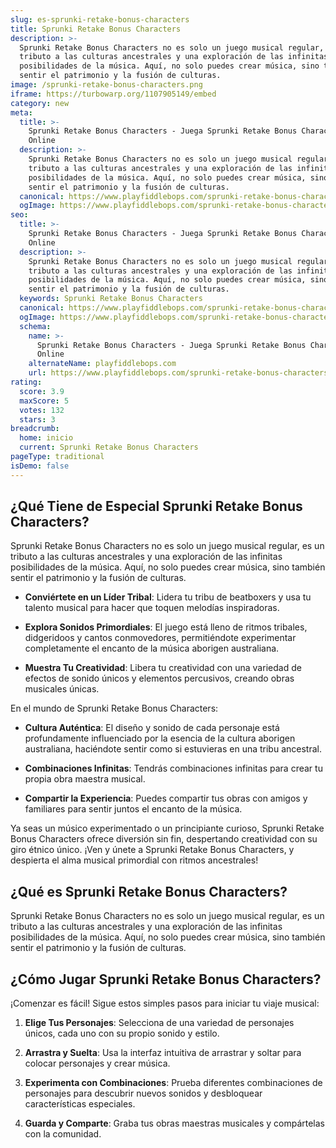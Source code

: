```yaml
---
slug: es-sprunki-retake-bonus-characters
title: Sprunki Retake Bonus Characters
description: >-
  Sprunki Retake Bonus Characters no es solo un juego musical regular, es un
  tributo a las culturas ancestrales y una exploración de las infinitas
  posibilidades de la música. Aquí, no solo puedes crear música, sino también
  sentir el patrimonio y la fusión de culturas.
image: /sprunki-retake-bonus-characters.png
iframe: https://turbowarp.org/1107905149/embed
category: new
meta:
  title: >-
    Sprunki Retake Bonus Characters - Juega Sprunki Retake Bonus Characters
    Online
  description: >-
    Sprunki Retake Bonus Characters no es solo un juego musical regular, es un
    tributo a las culturas ancestrales y una exploración de las infinitas
    posibilidades de la música. Aquí, no solo puedes crear música, sino también
    sentir el patrimonio y la fusión de culturas.
  canonical: https://www.playfiddlebops.com/sprunki-retake-bonus-characters/
  ogImage: https://www.playfiddlebops.com/sprunki-retake-bonus-characters.png
seo:
  title: >-
    Sprunki Retake Bonus Characters - Juega Sprunki Retake Bonus Characters
    Online
  description: >-
    Sprunki Retake Bonus Characters no es solo un juego musical regular, es un
    tributo a las culturas ancestrales y una exploración de las infinitas
    posibilidades de la música. Aquí, no solo puedes crear música, sino también
    sentir el patrimonio y la fusión de culturas.
  keywords: Sprunki Retake Bonus Characters
  canonical: https://www.playfiddlebops.com/sprunki-retake-bonus-characters/
  ogImage: https://www.playfiddlebops.com/sprunki-retake-bonus-characters.png
  schema:
    name: >-
      Sprunki Retake Bonus Characters - Juega Sprunki Retake Bonus Characters
      Online
    alternateName: playfiddlebops.com
    url: https://www.playfiddlebops.com/sprunki-retake-bonus-characters/
rating:
  score: 3.9
  maxScore: 5
  votes: 132
  stars: 3
breadcrumb:
  home: inicio
  current: Sprunki Retake Bonus Characters
pageType: traditional
isDemo: false
---
```


## ¿Qué Tiene de Especial Sprunki Retake Bonus Characters?

Sprunki Retake Bonus Characters no es solo un juego musical regular, es un tributo a las culturas ancestrales y una exploración de las infinitas posibilidades de la música. Aquí, no solo puedes crear música, sino también sentir el patrimonio y la fusión de culturas.

- **Conviértete en un Líder Tribal**: Lidera tu tribu de beatboxers y usa tu talento musical para hacer que toquen melodías inspiradoras.

- **Explora Sonidos Primordiales**: El juego está lleno de ritmos tribales, didgeridoos y cantos conmovedores, permitiéndote experimentar completamente el encanto de la música aborigen australiana.

- **Muestra Tu Creatividad**: Libera tu creatividad con una variedad de efectos de sonido únicos y elementos percusivos, creando obras musicales únicas.

En el mundo de Sprunki Retake Bonus Characters:

- **Cultura Auténtica**: El diseño y sonido de cada personaje está profundamente influenciado por la esencia de la cultura aborigen australiana, haciéndote sentir como si estuvieras en una tribu ancestral.

- **Combinaciones Infinitas**: Tendrás combinaciones infinitas para crear tu propia obra maestra musical.

- **Compartir la Experiencia**: Puedes compartir tus obras con amigos y familiares para sentir juntos el encanto de la música.

Ya seas un músico experimentado o un principiante curioso, Sprunki Retake Bonus Characters ofrece diversión sin fin, despertando creatividad con su giro étnico único. ¡Ven y únete a Sprunki Retake Bonus Characters, y despierta el alma musical primordial con ritmos ancestrales!

## ¿Qué es Sprunki Retake Bonus Characters?

Sprunki Retake Bonus Characters no es solo un juego musical regular, es un tributo a las culturas ancestrales y una exploración de las infinitas posibilidades de la música. Aquí, no solo puedes crear música, sino también sentir el patrimonio y la fusión de culturas.

## ¿Cómo Jugar Sprunki Retake Bonus Characters?

¡Comenzar es fácil! Sigue estos simples pasos para iniciar tu viaje musical:

1. **Elige Tus Personajes**: Selecciona de una variedad de personajes únicos, cada uno con su propio sonido y estilo.

1. **Arrastra y Suelta**: Usa la interfaz intuitiva de arrastrar y soltar para colocar personajes y crear música.

1. **Experimenta con Combinaciones**: Prueba diferentes combinaciones de personajes para descubrir nuevos sonidos y desbloquear características especiales.

1. **Guarda y Comparte**: Graba tus obras maestras musicales y compártelas con la comunidad.